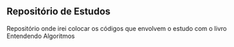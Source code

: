 ## Repositório de Estudos
Repositório onde irei colocar os códigos que envolvem o estudo com o livro Entendendo Algoritmos

